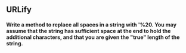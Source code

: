 ## URLify

#### Write a method to replace all spaces in a string with '%20. You may assume that the string has sufficient space at the end to hold the additional characters, and that you are given the "true" length of the string.